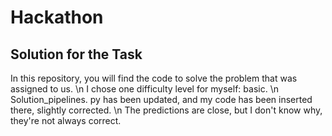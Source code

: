 # Hackathon
## Solution for the Task
In this repository, you will find the code to solve the problem that was assigned to us. \n I chose one difficulty level for myself: basic. \n Solution_pipelines. py has been updated, and my code has been inserted there, slightly corrected. \n The predictions are close, but I don't know why, they're not always correct.
